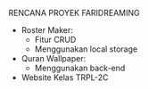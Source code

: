 RENCANA PROYEK FARIDREAMING

- Roster Maker:
  - Fitur CRUD
  - Menggunakan local storage
- Quran Wallpaper:
  - Menggunakan back-end
- Website Kelas TRPL-2C        
